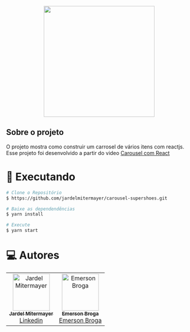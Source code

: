 <p align="center"><a href="https://pt-br.reactjs.org/" target="_blank"><img src="https://reactnative.dev/img/header_logo.svg" width="300"></a></p>


## Sobre o projeto

O projeto mostra como construir um carrosel de vários itens com reactjs.
 Esse projeto foi desenvolvido a partir do video <a href="https://youtu.be/cX0N3TNxumw"> Carousel com React</a>

# :construction_worker: Executando

```bash
# Clone o Repositório
$ https://github.com/jardelmitermayer/carousel-supershoes.git
```

```bash
# Baixe as dependendências
$ yarn install

```

```bash
# Execute
$ yarn start
```

# :computer: Autores

<table>
  <tr>
    <td align="center">
      <a href="https://github.com/jardelmitermayer">
        <img src="https://avatars.githubusercontent.com/u/58043717?v=4" width="100px;" alt="Jardel Mitermayer"/>
        <br />
        <sub>
          <b>Jardel Mitermayer</b>
        </sub>
       </a>
       <br />
       <a href="https://www.linkedin.com/in/jardel-mitermayer/" title="Linkedin">Linkedin</a>
    </td>
    <td align="center">
      <a href="https://github.com/emersonbroga/">
        <img 
          src="https://avatars.githubusercontent.com/u/824403?v=4" 
          width="100px;" 
          alt="Emerson Broga"
        />
        <br />
        <sub>
          <b>Emerson Broga</b>
        </sub>
       </a>
       <br />
       <a href="https://emersonbroga.com/" title="site">Emerson Broga</a>       
    </td>
  </tr>
</table>
